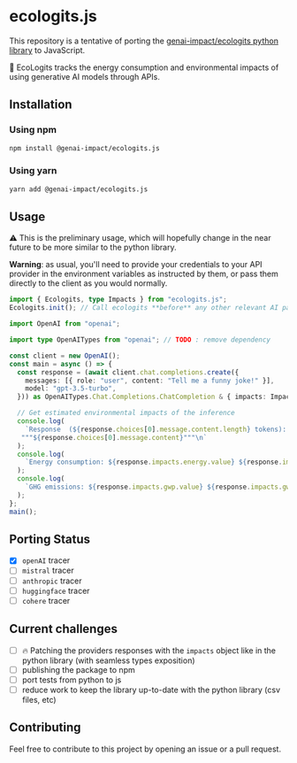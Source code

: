 # ecologits.js

This repository is a tentative of porting the [genai-impact/ecologits python library](https://github.com/genai-impact/ecologits) to JavaScript.

🌱 EcoLogits tracks the energy consumption and environmental impacts of using generative AI models through APIs.

## Installation

### Using npm

```bash
npm install @genai-impact/ecologits.js
```

### Using yarn

```bash
yarn add @genai-impact/ecologits.js
```

## Usage

⚠️ This is the preliminary usage, which will hopefully change in the near future to be more similar to the python library.

**Warning**: as usual, you'll need to provide your credentials to your API provider in the environment variables as instructed by them, or pass them directly to the client as you would normally.

```ts
import { Ecologits, type Impacts } from "ecologits.js";
Ecologits.init(); // Call ecologits **before** any other relevant AI package import

import OpenAI from "openai";

import type OpenAITypes from "openai"; // TODO : remove dependency

const client = new OpenAI();
const main = async () => {
  const response = (await client.chat.completions.create({
    messages: [{ role: "user", content: "Tell me a funny joke!" }],
    model: "gpt-3.5-turbo",
  })) as OpenAITypes.Chat.Completions.ChatCompletion & { impacts: Impacts };

  // Get estimated environmental impacts of the inference
  console.log(
    `Response  (${response.choices[0].message.content.length} tokens):
   """${response.choices[0].message.content}"""\n`
  );
  console.log(
    `Energy consumption: ${response.impacts.energy.value} ${response.impacts.energy.unit}`
  );
  console.log(
    `GHG emissions: ${response.impacts.gwp.value} ${response.impacts.gwp.unit}`
  );
};
main();
```

## Porting Status

- [x] `openAI` tracer
- [ ] `mistral` tracer
- [ ] `anthropic` tracer
- [ ] `huggingface` tracer
- [ ] `cohere` tracer

## Current challenges

- [ ] 🔥 Patching the providers responses with the `impacts` object like in the python library (with seamless types exposition)
- [ ] publishing the package to npm
- [ ] port tests from python to js
- [ ] reduce work to keep the library up-to-date with the python library (csv files, etc)

## Contributing

Feel free to contribute to this project by opening an issue or a pull request.
